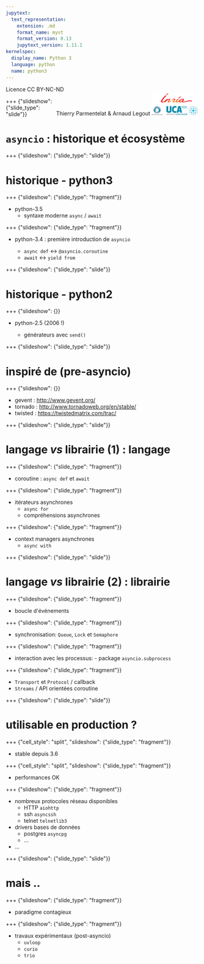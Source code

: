 ```yaml
---
jupytext:
  text_representation:
    extension: .md
    format_name: myst
    format_version: 0.13
    jupytext_version: 1.11.1
kernelspec:
  display_name: Python 3
  language: python
  name: python3
---
```


<span style="float:left;">Licence CC BY-NC-ND</span><span style="float:right;">Thierry Parmentelat &amp; Arnaud Legout&nbsp;<img src="media/both-logos-small-alpha.png" style="display:inline"></span><br/>

+++ {"slideshow": {"slide_type": "slide"}}

# `asyncio` : historique et écosystème

+++ {"slideshow": {"slide_type": "slide"}}

# historique - python3

+++ {"slideshow": {"slide_type": "fragment"}}

* python-3.5 
  * syntaxe moderne `async` / `await`

+++ {"slideshow": {"slide_type": "fragment"}}

* python-3.4 : première introduction de `asyncio`

  * `async def` $\longleftrightarrow$ `@asyncio.coroutine` 
  * `await` $\longleftrightarrow$ `yield from` 

+++ {"slideshow": {"slide_type": "slide"}}

# historique - python2

+++ {"slideshow": {}}

* python-2.5 (2006 !)

  * générateurs avec `send()`

+++ {"slideshow": {"slide_type": "slide"}}

# inspiré de (pre-asyncio)

+++ {"slideshow": {}}

* gevent : http://www.gevent.org/
* tornado : http://www.tornadoweb.org/en/stable/
* twisted : https://twistedmatrix.com/trac/

+++ {"slideshow": {"slide_type": "slide"}}

# langage *vs* librairie (1) : langage

+++ {"slideshow": {"slide_type": "fragment"}}

* coroutine : `async def` et `await`

+++ {"slideshow": {"slide_type": "fragment"}}

* itérateurs asynchrones
  * `async for`
  * compréhensions asynchrones

+++ {"slideshow": {"slide_type": "fragment"}}

* context managers asynchrones
  * `async with` 

+++ {"slideshow": {"slide_type": "slide"}}

# langage *vs* librairie (2) : librairie

+++ {"slideshow": {"slide_type": "fragment"}}

* boucle d'événements

+++ {"slideshow": {"slide_type": "fragment"}}

* synchronisation: `Queue`, `Lock` et `Semaphore`

+++ {"slideshow": {"slide_type": "fragment"}}

* interaction avec les processus: - package `asyncio.subprocess`

+++ {"slideshow": {"slide_type": "fragment"}}

* `Transport` et `Protocol` / callback
* `Streams` / API orientées coroutine

+++ {"slideshow": {"slide_type": "slide"}}

# utilisable en production ?

+++ {"cell_style": "split", "slideshow": {"slide_type": "fragment"}}

* stable depuis 3.6

+++ {"cell_style": "split", "slideshow": {"slide_type": "fragment"}}

* performances OK

+++ {"slideshow": {"slide_type": "fragment"}}

* nombreux protocoles réseau disponibles
  * HTTP `aiohttp`
  * ssh `asyncssh`
  * telnet `telnetlib3`
* drivers bases de données
  * postgres `asyncpg`
  * ...
* ...

+++ {"slideshow": {"slide_type": "slide"}}

# mais ..

+++ {"slideshow": {"slide_type": "fragment"}}

* paradigme contagieux

+++ {"slideshow": {"slide_type": "fragment"}}

* travaux expérimentaux (post-asyncio)
  * `uvloop` 
  * `curio`
  * `trio`
